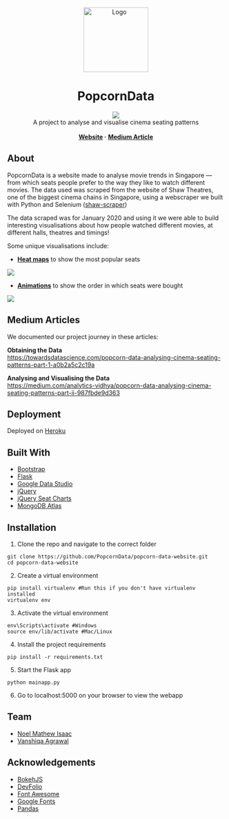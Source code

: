 <br />
<p align="center">
  <a href="https://popcorn-data.herokuapp.com/">
    <img src="static/images/popcornDataLogo.png" alt="Logo" width="150" height="150">
  </a>

  <h1 align="center">PopcornData</h1>

  <p align="center">
  <a href="https://travis-ci.com/PopcornData/popcorn-data-website">
    <img src="https://travis-ci.com/PopcornData/popcorn-data-website.svg?branch=master">
  </a>
  <br />
    A project to analyse and visualise cinema seating patterns
    <br />
    <br />
    <b>
      <a href="https://popcorn-data.herokuapp.com/">Website</a>
    </b>
    <b>·</b>
    <b>
    <a href="https://medium.com/analytics-vidhya/popcorn-data-analysing-cinema-seating-patterns-part-ii-987fbde9d363">Medium Article</a>
    </b>
  </p>
</p>


## About
PopcornData is a website made to analyse movie trends in Singapore — from which seats people prefer to the way they like to watch different movies. 
The data used was scraped from the website of Shaw Theatres, one of the biggest cinema chains in Singapore, using a webscraper we built with Python and Selenium ([shaw-scraper](https://github.com/PopcornData/shaw-scraper))

The data scraped was for January 2020 and using it we were able to build interesting visualisations about how people watched different movies, at different halls, theatres and timings! 

Some unique visualisations include:

* [**Heat maps**](https://popcorn-data.herokuapp.com/frequencycharts/JCube%20Hall%205) to show the most popular seats
<img src="https://github.com/PopcornData/popcorn-data-website/blob/master/static/images/frequencyChart.png"/>

* [**Animations**](https://popcorn-data.herokuapp.com/seat-buy-order/Jumanji:%20The%20Next%20Level/Nex/nex%20Hall%206/27%20Jan%202020/16:10) to show the order in which seats were bought
<img src="https://github.com/PopcornData/popcorn-data-website/blob/master/static/images/seat_buy_order_gif.gif"/>


## Medium Articles
We documented our project journey in these articles:

**Obtaining the Data**<br>
https://towardsdatascience.com/popcorn-data-analysing-cinema-seating-patterns-part-1-a0b2a5c2c19a

**Analysing and Visualising the Data**<br>
https://medium.com/analytics-vidhya/popcorn-data-analysing-cinema-seating-patterns-part-ii-987fbde9d363

## Deployment
Deployed on [Heroku](https://www.heroku.com)

## Built With
* [Bootstrap](https://getbootstrap.com)
* [Flask](https://flask.palletsprojects.com/en/1.1.x/)
* [Google Data Studio](https://datastudio.google.com/)
* [jQuery](https://jquery.com)
* [jQuery Seat Charts](https://github.com/mateuszmarkowski/jQuery-Seat-Charts)
* [MongoDB Atlas](https://www.mongodb.com/cloud/atlas)

## Installation
1. Clone the repo and navigate to the correct folder

  ```
  git clone https://github.com/PopcornData/popcorn-data-website.git
  cd popcorn-data-website
  ```

2. Create a virtual environment

  ```
  pip install virtualenv #Run this if you don't have virtualenv installed
  virtualenv env
  ```

3. Activate the virtual environment

  ```
  env\Scripts\activate #Windows
  source env/lib/activate #Mac/Linux
  ```
  
4. Install the project requirements

  ```
  pip install -r requirements.txt
  ```

5. Start the Flask app

  ```
  python mainapp.py
  ```
6. Go to localhost:5000 on your browser to view the webapp

  
  
## Team
* [Noel Mathew Isaac](https://github.com/noelmathewisaac)
* [Vanshiqa Agrawal](https://github.com/vanshiqa)

## Acknowledgements 
* [BokehJS](https://github.com/bokeh/bokeh/tree/master/bokehjs)
* [DevFolio](https://bootstrapmade.com/devfolio-bootstrap-portfolio-html-template/)
* [Font Awesome](https://fontawesome.com)
* [Google Fonts](https://fonts.google.com/)
* [Pandas](https://pandas.pydata.org/)


